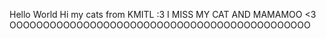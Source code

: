 Hello World Hi my cats from KMITL :3
I MISS MY CAT AND MAMAMOO <3
OOOOOOOOOOOOOOOOOOOOOOOOOOOOOOOOOOOOOOOOOOOOO


